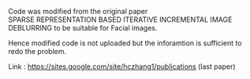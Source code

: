 Code was modified from the original paper <br>
SPARSE REPRESENTATION BASED ITERATIVE INCREMENTAL IMAGE DEBLURRING to be suitable for Facial images.<br>

Hence modified code is not uploaded but the inforamtion is sufficient to redo the problem.

Link : https://sites.google.com/site/hczhang1/publications (last paper)<br>
